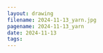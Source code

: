 ```yaml
---
layout: drawing
filename: 2024-11-13_yarn.jpg
pagename: 2024-11-13_yarn
date: 2024-11-13
tags:
---
```

